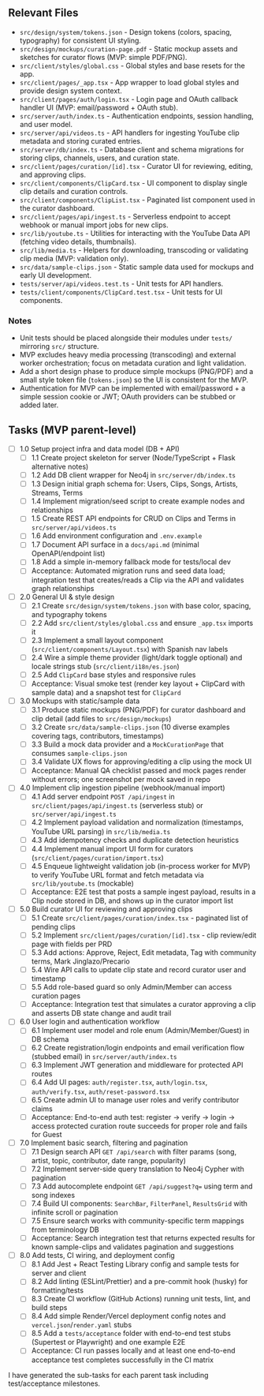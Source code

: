 ## Relevant Files

- `src/design/system/tokens.json` - Design tokens (colors, spacing, typography) for consistent UI styling.
- `src/design/mockups/curation-page.pdf` - Static mockup assets and sketches for curator flows (MVP: simple PDF/PNG).
- `src/client/styles/global.css` - Global styles and base resets for the app.
- `src/client/pages/_app.tsx` - App wrapper to load global styles and provide design system context.
- `src/client/pages/auth/login.tsx` - Login page and OAuth callback handler UI (MVP: email/password + OAuth stub).
- `src/server/auth/index.ts` - Authentication endpoints, session handling, and user model.
- `src/server/api/videos.ts` - API handlers for ingesting YouTube clip metadata and storing curated entries.
- `src/server/db/index.ts` - Database client and schema migrations for storing clips, channels, users, and curation state.
- `src/client/pages/curation/[id].tsx` - Curator UI for reviewing, editing, and approving clips.
- `src/client/components/ClipCard.tsx` - UI component to display single clip details and curation controls.
- `src/client/components/ClipList.tsx` - Paginated list component used in the curator dashboard.
- `src/client/pages/api/ingest.ts` - Serverless endpoint to accept webhook or manual import jobs for new clips.
- `src/lib/youtube.ts` - Utilities for interacting with the YouTube Data API (fetching video details, thumbnails).
- `src/lib/media.ts` - Helpers for downloading, transcoding or validating clip media (MVP: validation only).
- `src/data/sample-clips.json` - Static sample data used for mockups and early UI development.
- `tests/server/api/videos.test.ts` - Unit tests for API handlers.
- `tests/client/components/ClipCard.test.tsx` - Unit tests for UI components.

### Notes

- Unit tests should be placed alongside their modules under `tests/` mirroring `src/` structure.
- MVP excludes heavy media processing (transcoding) and external worker orchestration; focus on metadata curation and light validation.
- Add a short design phase to produce simple mockups (PNG/PDF) and a small style token file (`tokens.json`) so the UI is consistent for the MVP.
- Authentication for MVP can be implemented with email/password + a simple session cookie or JWT; OAuth providers can be stubbed or added later.

## Tasks (MVP parent-level)

- [ ] 1.0 Setup project infra and data model (DB + API)
	- [ ] 1.1 Create project skeleton for server (Node/TypeScript + Flask alternative notes)
	- [ ] 1.2 Add DB client wrapper for Neo4j in `src/server/db/index.ts`
	- [ ] 1.3 Design initial graph schema for: Users, Clips, Songs, Artists, Streams, Terms
	- [ ] 1.4 Implement migration/seed script to create example nodes and relationships
	- [ ] 1.5 Create REST API endpoints for CRUD on Clips and Terms in `src/server/api/videos.ts`
	- [ ] 1.6 Add environment configuration and `.env.example`
	- [ ] 1.7 Document API surface in a `docs/api.md` (minimal OpenAPI/endpoint list)
	- [ ] 1.8 Add a simple in-memory fallback mode for tests/local dev
	- [ ] Acceptance: Automated migration runs and seed data load; integration test that creates/reads a Clip via the API and validates graph relationships

- [ ] 2.0 General UI & style design
	- [ ] 2.1 Create `src/design/system/tokens.json` with base color, spacing, and typography tokens
	- [ ] 2.2 Add `src/client/styles/global.css` and ensure `_app.tsx` imports it
	- [ ] 2.3 Implement a small layout component (`src/client/components/Layout.tsx`) with Spanish nav labels
	- [ ] 2.4 Wire a simple theme provider (light/dark toggle optional) and locale strings stub (`src/client/i18n/es.json`)
	- [ ] 2.5 Add `ClipCard` base styles and responsive rules
	- [ ] Acceptance: Visual smoke test (render key layout + ClipCard with sample data) and a snapshot test for `ClipCard`

- [ ] 3.0 Mockups with static/sample data
	- [ ] 3.1 Produce static mockups (PNG/PDF) for curator dashboard and clip detail (add files to `src/design/mockups`)
	- [ ] 3.2 Create `src/data/sample-clips.json` (10 diverse examples covering tags, contributors, timestamps)
	- [ ] 3.3 Build a mock data provider and a `MockCurationPage` that consumes `sample-clips.json`
	- [ ] 3.4 Validate UX flows for approving/editing a clip using the mock UI
	- [ ] Acceptance: Manual QA checklist passed and mock pages render without errors; one screenshot per mock saved in repo

- [ ] 4.0 Implement clip ingestion pipeline (webhook/manual import)
	- [ ] 4.1 Add server endpoint `POST /api/ingest` in `src/client/pages/api/ingest.ts` (serverless stub) or `src/server/api/ingest.ts`
	- [ ] 4.2 Implement payload validation and normalization (timestamps, YouTube URL parsing) in `src/lib/media.ts`
	- [ ] 4.3 Add idempotency checks and duplicate detection heuristics
	- [ ] 4.4 Implement manual import UI form for curators (`src/client/pages/curation/import.tsx`)
	- [ ] 4.5 Enqueue lightweight validation job (in-process worker for MVP) to verify YouTube URL format and fetch metadata via `src/lib/youtube.ts` (mockable)
	- [ ] Acceptance: E2E test that posts a sample ingest payload, results in a Clip node stored in DB, and shows up in the curator import list

- [ ] 5.0 Build curator UI for reviewing and approving clips
	- [ ] 5.1 Create `src/client/pages/curation/index.tsx` - paginated list of pending clips
	- [ ] 5.2 Implement `src/client/pages/curation/[id].tsx` - clip review/edit page with fields per PRD
	- [ ] 5.3 Add actions: Approve, Reject, Edit metadata, Tag with community terms, Mark Jinglazo/Precario
	- [ ] 5.4 Wire API calls to update clip state and record curator user and timestamp
	- [ ] 5.5 Add role-based guard so only Admin/Member can access curation pages
	- [ ] Acceptance: Integration test that simulates a curator approving a clip and asserts DB state change and audit trail

- [ ] 6.0 User login and authentication workflow
	- [ ] 6.1 Implement user model and role enum (Admin/Member/Guest) in DB schema
	- [ ] 6.2 Create registration/login endpoints and email verification flow (stubbed email) in `src/server/auth/index.ts`
	- [ ] 6.3 Implement JWT generation and middleware for protected API routes
	- [ ] 6.4 Add UI pages: `auth/register.tsx`, `auth/login.tsx`, `auth/verify.tsx`, `auth/reset-password.tsx`
	- [ ] 6.5 Create admin UI to manage user roles and verify contributor claims
	- [ ] Acceptance: End-to-end auth test: register -> verify -> login -> access protected curation route succeeds for proper role and fails for Guest

- [ ] 7.0 Implement basic search, filtering and pagination
	- [ ] 7.1 Design search API `GET /api/search` with filter params (song, artist, topic, contributor, date range, popularity)
	- [ ] 7.2 Implement server-side query translation to Neo4j Cypher with pagination
	- [ ] 7.3 Add autocomplete endpoint `GET /api/suggest?q=` using term and song indexes
	- [ ] 7.4 Build UI components: `SearchBar`, `FilterPanel`, `ResultsGrid` with infinite scroll or pagination
	- [ ] 7.5 Ensure search works with community-specific term mappings from terminology DB
	- [ ] Acceptance: Search integration test that returns expected results for known sample-clips and validates pagination and suggestions

- [ ] 8.0 Add tests, CI wiring, and deployment config
	- [ ] 8.1 Add Jest + React Testing Library config and sample tests for server and client
	- [ ] 8.2 Add linting (ESLint/Prettier) and a pre-commit hook (husky) for formatting/tests
	- [ ] 8.3 Create CI workflow (GitHub Actions) running unit tests, lint, and build steps
	- [ ] 8.4 Add simple Render/Vercel deployment config notes and `vercel.json`/`render.yaml` stubs
	- [ ] 8.5 Add a `tests/acceptance` folder with end-to-end test stubs (Supertest or Playwright) and one example E2E
	- [ ] Acceptance: CI run passes locally and at least one end-to-end acceptance test completes successfully in the CI matrix

I have generated the sub-tasks for each parent task including test/acceptance milestones. 
